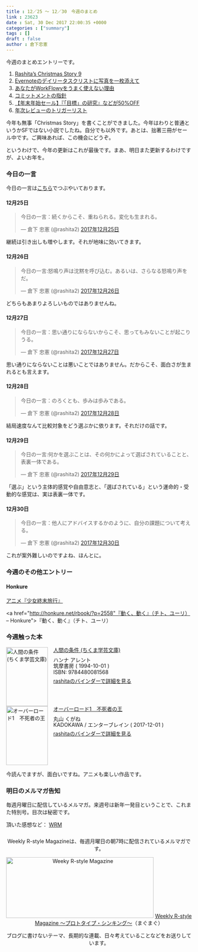 ```yaml
---
title : 12／25 〜 12／30　今週のまとめ
link : 23623
date : Sat, 30 Dec 2017 22:00:35 +0000
categories : ["summary"]
tags : []
draft : false
author : 倉下忠憲
---
```


今週のまとめエントリーです。
 
<ol>
<li><a href="https://rashita.net/blog/?p=23587" title="Rashita’s Christmas Story 9 – R-style">Rashita’s Christmas Story 9</a></li>
<li><a href="https://rashita.net/blog/?p=23591" title="Evernoteのデイリータスクリストに写真を一枚添えて – R-style">Evernoteのデイリータスクリストに写真を一枚添えて</a></li>
<li><a href="https://rashita.net/blog/?p=23601" title="あなたがWorkFlowyをうまく使えない理由 – R-style">あなたがWorkFlowyをうまく使えない理由</a></li>
<li><a href="https://rashita.net/blog/?p=23606" title="コミットメントの指針 – R-style">コミットメントの指針</a></li>
<li><a href="https://rashita.net/blog/?p=23612" title="【年末年始セール】『「目標」の研究』などが50%OFF – R-style">【年末年始セール】『「目標」の研究』などが50%OFF</a></li>
<li><a href="https://rashita.net/blog/?p=23616" title="年次レビューのトリガーリスト – R-style">年次レビューのトリガーリスト</a></li>
</ol>

今年も無事「Christmas Story」を書くことができました。今年はわりと普通というかSFではない小説でしたね。自分でも以外です。あとは、拙著三冊がセール中です。ご興味あれば、この機会にどうぞ。

というわけで、今年の更新はこれが最後です。まあ、明日また更新するわけですが、よいお年を。

<h3>今日の一言</h3>

今日の一言は<a href="http://twitter.com/rashita2 ">こちら</a>でつぶやいております。

<h4>12月25日</h4>

<blockquote class="twitter-tweet" data-lang="ja"><p lang="ja" dir="ltr">今日の一言：続くからこそ、重ねられる。変化も生まれる。</p>&mdash; 倉下 忠憲 (@rashita2) <a href="https://twitter.com/rashita2/status/945243895507468288?ref_src=twsrc%5Etfw">2017年12月25日</a></blockquote>
<script async src="https://platform.twitter.com/widgets.js" charset="utf-8"></script>

継続は引き出しも増やします。それが地味に効いてきます。

<h4>12月26日</h4>

<blockquote class="twitter-tweet" data-lang="ja"><p lang="ja" dir="ltr">今日の一言:怒鳴り声は沈黙を呼び込む。あるいは、さらなる怒鳴り声をだ。</p>&mdash; 倉下 忠憲 (@rashita2) <a href="https://twitter.com/rashita2/status/945535491234865152?ref_src=twsrc%5Etfw">2017年12月26日</a></blockquote>
<script async src="https://platform.twitter.com/widgets.js" charset="utf-8"></script>

どちらもあまりよろしいものではありませんね。

<h4>12月27日</h4>

<blockquote class="twitter-tweet" data-lang="ja"><p lang="ja" dir="ltr">今日の一言：思い通りにならないからこそ、思ってもみないことが起こりうる。</p>&mdash; 倉下 忠憲 (@rashita2) <a href="https://twitter.com/rashita2/status/945977834580852736?ref_src=twsrc%5Etfw">2017年12月27日</a></blockquote>
<script async src="https://platform.twitter.com/widgets.js" charset="utf-8"></script>

思い通りにならないことは悪いことではありません。だからこそ、面白さが生まれるとも言えます。

<h4>12月28日</h4>

<blockquote class="twitter-tweet" data-lang="ja"><p lang="ja" dir="ltr">今日の一言：のろくとも、歩みは歩みである。</p>&mdash; 倉下 忠憲 (@rashita2) <a href="https://twitter.com/rashita2/status/946344810096467968?ref_src=twsrc%5Etfw">2017年12月28日</a></blockquote>
<script async src="https://platform.twitter.com/widgets.js" charset="utf-8"></script>

結局速度なんて比較対象をどう選ぶかに依ります。それだけの話です。

<h4>12月29日</h4>

<blockquote class="twitter-tweet" data-lang="ja"><p lang="ja" dir="ltr">今日の一言:何かを選ぶことは、その何かによって選ばされていることと、表裏一体である。</p>&mdash; 倉下 忠憲 (@rashita2) <a href="https://twitter.com/rashita2/status/946702262868385793?ref_src=twsrc%5Etfw">2017年12月29日</a></blockquote>
<script async src="https://platform.twitter.com/widgets.js" charset="utf-8"></script>

「選ぶ」という主体的感覚や自由意志と、「選ばされている」という運命的・受動的な感覚は、実は表裏一体です。

<h4>12月30日</h4>

<blockquote class="twitter-tweet" data-lang="ja"><p lang="ja" dir="ltr">今日の一言：他人にアドバイスするかのように、自分の課題について考える。</p>&mdash; 倉下 忠憲 (@rashita2) <a href="https://twitter.com/rashita2/status/946929318734659585?ref_src=twsrc%5Etfw">2017年12月30日</a></blockquote>
<script async src="https://platform.twitter.com/widgets.js" charset="utf-8"></script>

これが案外難しいのですよね、ほんとに。

<h3>今週のその他エントリー</h3>

<H4>Honkure</H4>

<a href="http://honkure.net/rbook/archives/2554" title="アニメ『少女終末旅行』 – Honkure">アニメ『少女終末旅行』</a>

<a href="http://honkure.net/rbook/?p=2558"『動く、動く』（チト、ユーリ） – Honkure">『動く、動く』（チト、ユーリ）</a>

<H3>今週触った本</H3>

<div class="mm-middle" style="margin-bottom:0px;"><div class="mm-image" style="float:left;"><a href="http://www.amazon.co.jp/exec/obidos/ASIN/4480081569/rashita1000-22 /ref=nosim" target="_blank"><img src="https://images-fe.ssl-images-amazon.com/images/I/41YXcAu7JoL._SL160_.jpg" alt="人間の条件 (ちくま学芸文庫)" title="人間の条件 (ちくま学芸文庫)" width="113" height="160" border="0" /></a></div><div class="mm-content" style="float:left;margin-left:15px;line-height:120%"><div class="mm-title" style="line-height:120%"><a href="http://www.amazon.co.jp/exec/obidos/ASIN/4480081569/rashita1000-22 /ref=nosim" target="_blank">人間の条件 (ちくま学芸文庫)</a></div><div class="mm-detail" style="margin-top:10px;">ハンナ アレント<br />筑摩書房 ( 1994-10-01 )<br />ISBN: 9784480081568<br /><div style="margin:7px 0px"><a href="http://mediamarker.net/u/rashita/?asin=4480081569" target="_blank">rashitaのバインダーで詳細を見る</a></div></div></div><div style="clear:left"></div></div>

<div class="mm-middle" style="margin-bottom:0px;"><div class="mm-image" style="float:left;"><a href="http://www.amazon.co.jp/exec/obidos/ASIN/B0783PCVPD/rashita1000-22 /ref=nosim" target="_blank"><img src="https://images-fe.ssl-images-amazon.com/images/I/51l6gJze2kL._SL160_.jpg" alt="オーバーロード1　不死者の王" title="オーバーロード1　不死者の王" width="113" height="160" border="0" /></a></div><div class="mm-content" style="float:left;margin-left:15px;line-height:120%"><div class="mm-title" style="line-height:120%"><a href="http://www.amazon.co.jp/exec/obidos/ASIN/B0783PCVPD/rashita1000-22 /ref=nosim" target="_blank">オーバーロード1　不死者の王</a></div><div class="mm-detail" style="margin-top:10px;">丸山 くがね<br />KADOKAWA / エンターブレイン ( 2017-12-01 )<br /><div style="margin:7px 0px"><a href="http://mediamarker.net/u/rashita/?asin=B0783PCVPD" target="_blank">rashitaのバインダーで詳細を見る</a></div></div></div><div style="clear:left"></div></div>

今読んでますが、面白いですね。アニメも楽しい作品です。


<h3>明日のメルマガ告知</h3>

毎週月曜日に配信しているメルマガ。来週号は新年一発目ということで、これまた特別号。目次は秘密です。


頂いた感想など：
<a class="twitter-timeline"  href="https://twitter.com/rashita2/timelines/427262290753097729"  data-widget-id="427265271171010561">WRM</a>
    <script>!function(d,s,id){var js,fjs=d.getElementsByTagName(s)[0],p=/^http:/.test(d.location)?'http':'https';if(!d.getElementById(id)){js=d.createElement(s);js.id=id;js.src=p+"://platform.twitter.com/widgets.js";fjs.parentNode.insertBefore(js,fjs);}}(document,"script","twitter-wjs");</script>


<div style="text-align:center;margin-top:25px;">
Weekly R-style Magazineは、毎週月曜日の朝7時に配信されているメルマガです。

<a href="http://www.mag2.com/m/0001185133.html" target="_blank"><img src="http://rashita.net/blog/wp-content/uploads/2010/09/mmbanner.jpg" alt="Weeky R-style Magazine" width="400" height="165" class="alignnone size-full wp-image-12201" /></a>
<a href="http://www.mag2.com/m/0001185133.html" target="_blank">Weekly R-style Magazine ～プロトタイプ・シンキング～</a>（まぐまぐ）

ブログに書けないテーマ、長期的な連載、日々考えていることなどをお送りしています。
</div> 